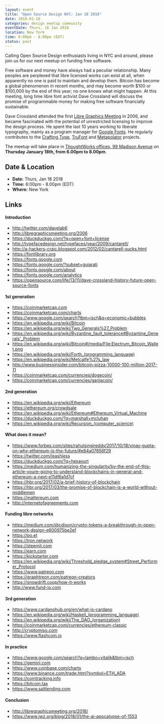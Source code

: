 ```yaml
---
layout: event
title: "Open Source Design NYC: Jan 18 2018"
date: 2018-01-18
categories: design meetup community
eventDate: Thurs, 18 Jan 2018
location: New York
time: 6:00pm - 8.00pm (EDT)
status: past
---
```


Calling Open Source Design enthusiasts living in NYC and around, please join us for our next meetup on funding free software.

Free software and money have always had a peculiar relationship.
Many peoples are perplexed that libre licensed works can exist at all, when apparently no one is paid to maintain and develop them.
Bitcoin has become a global phenomenon in recent months, and may become worth $100 or $100,000 by the end of this year;
no one knows what might happen.
At this meeting, long time libre font activist Dave Crossland will discuss the promise of programmable money for making free software financially sustainable.

Dave Crossland attended the first [Libre Graphics Meeting](https://libregraphicsmeeting.org) in 2006, and became fascinated with the potential of unrestricted licensing to improve the design process.
He spent the last 10 years working to liberate typography, mainly as a program manager for [Google Fonts](https://fonts.google.com).
He regularly contributes to the [Crafting Type](https://craftingtype.com), [TruFont](https://trufont.github.io) and [Metapolator](https://metapolator.com) projects. 

The meetup will take place in [ThoughtWorks offices, 99 Madison Avenue](https://www.google.com/maps/place/ThoughtWorks,+Inc./@40.7446828,-73.9870632,17z/data=!4m5!3m4!1s0x89c259a7c4fab243:0x7a7b1b141a048edf!8m2!3d40.7446828!4d-73.9848745) on **Thursday January 18th, from 6.00pm to 8.00pm**.

## Date & Location

- **Date:** Thurs, Jan 18 2018
- **Time:** 6:00pm - 8.00pm (EDT)
- **Where:** New York

## Links

#### Introduction

* <http://twitter.com/davelab6>
* <http://libregraphicsmeeting.org/2006>
* <https://duckduckgo.com/?q=open+font+license>
* <http://typefacedesign.net/typefaces/year/2009/cantarell/>
* <http://a-hackers-craic.blogspot.com/2012/02/cantarell-sucks.html>
* <https://fontlibrary.org>
* <https://fonts.google.com>
* <https://fonts.google.com/?subset=gujarati>
* <https://fonts.google.com/about>
* <https://fonts.google.com/analytics>
* <https://opensource.com/life/13/11/dave-crossland-history-future-open-source-fonts>

#### 1st generation

* <https://coinmarketcap.com>
* <https://coinmarketcap.com/charts>
* <https://www.google.com/search?tbm=isch&q=economic+bubbles> 
* <https://en.wikipedia.org/wiki/Bitcoin>
* <https://en.wikipedia.org/wiki/Two_Generals%27_Problem>
* <https://en.wikipedia.org/wiki/Byzantine_fault_tolerance#Byzantine_Generals'_Problem>
* <https://en.wikipedia.org/wiki/Bitcoin#/media/File:Electrum_Bitcoin_Wallet.png>
* <https://en.wikipedia.org/wiki/Forth_(programming_language)>
* <https://en.wikipedia.org/wiki/Metcalfe%27s_law>
* <http://www.businessinsider.com/bitcoin-pizza-10000-100-million-2017-11>
* <https://coinmarketcap.com/currencies/dogecoin/>
* <https://coinmarketcap.com/currencies/ganjacoin/>

#### 2nd generation

* <https://en.wikipedia.org/wiki/Ethereum>
* <https://ethereum.org/crowdsale>
* <https://en.wikipedia.org/wiki/Ethereum#Ethereum_Virtual_Machine>
* <https://duckduckgo.com/?q=marshall+mcluhan>
* <https://en.wikipedia.org/wiki/Recursion_(computer_science)>

#### What does it mean?

* <https://www.forbes.com/sites/rahulsingireddy/2017/10/18/vinay-gupta-on-why-ethereum-is-the-future/#e84a07656f29>
* <https://twitter.com/leashless>
* <https://duckduckgo.com/?q=hexayurt>
* <https://medium.com/humanizing-the-singularity/by-the-end-of-this-article-youre-going-to-understand-blockchains-in-general-and-ethereum-a-next-e11df6a1d7cf>
* <https://hbr.org/2017/02/a-brief-history-of-blockchain>
* <https://hbr.org/2017/03/the-promise-of-blockchain-is-a-world-without-middlemen>
* <https://mattereum.com>
* <http://internetofagreements.com>

#### Funding libre networks

* <https://medium.com/@cdixon/crypto-tokens-a-breakthrough-in-open-network-design-e600975be2ef>
* <https://po.et>
* <https://tron.network>
* <https://steemit.com>
* <https://earn.com>
* <https://kickstarter.com>
* <https://en.wikipedia.org/wiki/Threshold_pledge_system#Street_Performer_Protocol>
* <https://www.patreon.com>
* <https://graphtreon.com/patreon-creators>
* <https://snowdrift.coop/how-it-works>
* <http://www.fund-io.com>

#### 3rd generation

* <https://www.cardanohub.org/en/what-is-cardano>
* <https://en.wikipedia.org/wiki/Haskell_(programming_language)>
* <https://en.wikipedia.org/wiki/The_DAO_(organization)>
* <https://coinmarketcap.com/currencies/ethereum-classic>
* <http://cryptomiso.com>
* <https://www.flashcoin.io>

#### In practice

* <https://www.google.com/search?q=lambo+vitalik&tbm=isch>
* <https://gemini.com>
* <https://www.coinbase.com/charts>
* <https://www.binance.com/trade.html?symbol=ETH_ADA>
* <https://cointracking.info>
* <https://bitcoin.tax>
* <https://www.saltlending.com>

#### Conclusion

* <http://libregraphicsmeeting.org/2018/>
* <https://www.jwz.org/blog/2018/01/the-ai-apocalypse-of-1553>
